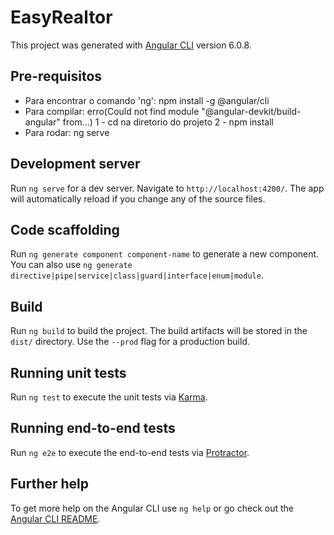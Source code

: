 # EasyRealtor

This project was generated with [Angular CLI](https://github.com/angular/angular-cli) version 6.0.8.

## Pre-requisitos
 - Para encontrar o comando 'ng':
  npm install -g @angular/cli
 - Para compilar:  erro(Could not find module "@angular-devkit/build-angular" from...)
  1 - cd na diretorio do projeto
  2 - npm install
 - Para rodar:
  ng serve
  
## Development server

Run `ng serve` for a dev server. Navigate to `http://localhost:4200/`. The app will automatically reload if you change any of the source files.

## Code scaffolding

Run `ng generate component component-name` to generate a new component. You can also use `ng generate directive|pipe|service|class|guard|interface|enum|module`.

## Build

Run `ng build` to build the project. The build artifacts will be stored in the `dist/` directory. Use the `--prod` flag for a production build.

## Running unit tests

Run `ng test` to execute the unit tests via [Karma](https://karma-runner.github.io).

## Running end-to-end tests

Run `ng e2e` to execute the end-to-end tests via [Protractor](http://www.protractortest.org/).

## Further help

To get more help on the Angular CLI use `ng help` or go check out the [Angular CLI README](https://github.com/angular/angular-cli/blob/master/README.md).
